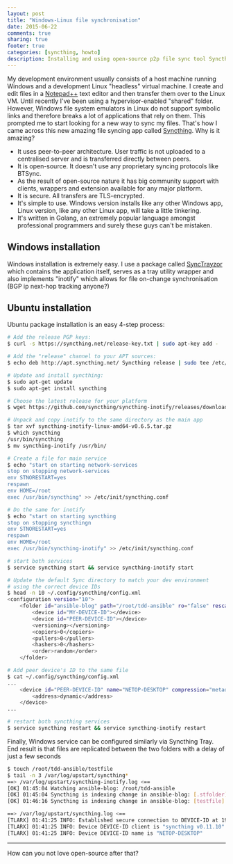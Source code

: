 ```yaml
---
layout: post
title: "Windows-Linux file synchronisation"
date: 2015-06-22
comments: true
sharing: true
footer: true
categories: [syncthing, howto]
description: Installing and using open-source p2p file sync tool Syncthing
---
```


My development environment usually consists of a host machine running Windows and a development Linux "headless" virtual machine. I create and edit 
files in a [Notepad++](https://notepad-plus-plus.org/) text editor and then transfer them over to the Linux VM. Until recently I've been using a hypervisor-enabled "shared" folder. However, Windows file system emulators in Linux do not support symbolic links
and therefore breaks a lot of applications that rely on them. This prompted me to start looking for a new way to sync my files. That's how I came across this new amazing
file syncing app called [Syncthing](https://syncthing.net/). Why is it amazing?

* It uses peer-to-peer architecture. User traffic is not uploaded to a centralised server and is transferred directly between peers.
* It is open-source. It doesn't use any proprietary syncing protocols like BTSync.
* As the result of open-source nature it has big community support with clients, wrappers and extension available for any major platform.
* It is secure. All transfers are TLS-encrypted.
* It's simple to use. Windows version installs like any other Windows app, Linux version, like any other Linux app, will take a little tinkering.
* It's written in Golang, an extremely popular language amongst professional programmers and surely these guys can't be mistaken.

<!--more-->

## Windows installation

Windows installation is extremely easy. I use a package called [SyncTrayzor](https://github.com/canton7/SyncTrayzor/releases) which contains the application itself, serves as a tray utility wrapper and also implements "inotify" which allows for file on-change synchronisation (BGP ip next-hop tracking anyone?)

## Ubuntu installation

Ubuntu package installation is an easy 4-step process:

``` bash 1.Syncthing Ubuntu installation http://apt.syncthing.net/ Instructions
# Add the release PGP keys:
$ curl -s https://syncthing.net/release-key.txt | sudo apt-key add -

# Add the "release" channel to your APT sources:
$ echo deb http://apt.syncthing.net/ Syncthing release | sudo tee /etc/apt/sources.list.d/syncthing-release.list

# Update and install syncthing:
$ sudo apt-get update
$ sudo apt-get install syncthing
```

``` bash 2.Inotify installation https://github.com/syncthing/syncthing-inotify/releases Release
# Choose the latest release for your platform
$ wget https://github.com/syncthing/syncthing-inotify/releases/download/v0.6.5/syncthing-inotify-linux-amd64-v0.6.5.tar.gz

# Unpack and copy inotify to the same directory as the main app
$ tar xvf syncthing-inotify-linux-amd64-v0.6.5.tar.gz
$ which syncthing
/usr/bin/syncthing
$ mv syncthing-inotify /usr/bin/
```

``` bash 3. Configure upstart script to control Syncthing https://egustafson.github.io/syncthing-ubuntu.html Upstart setup
# Create a file for main service
$ echo "start on starting network-services
stop on stopping network-services
env STNORESTART=yes
respawn
env HOME=/root
exec /usr/bin/syncthing" >> /etc/init/syncthing.conf

# Do the same for inotify
$ echo "start on starting syncthing
stop on stopping syncthingn
env STNORESTART=yes
respawn
env HOME=/root
exec /usr/bin/syncthing-inotify" >> /etc/init/syncthing.conf

# start both services 
$ service syncthing start && service syncthing-inotify start
```

``` bash 4. Update Syncthing configuration file 
# Update the default Sync directory to match your dev environment
# using the correct device IDs
$ head -n 10 ~/.config/syncthing/config.xml
<configuration version="10">
    <folder id="ansible-blog" path="/root/tdd-ansible" ro="false" rescanIntervalS="60" ignorePerms="false" autoNormalize="false">
        <device id="MY-DEVICE-ID"></device>
        <device id="PEER-DEVICE-ID"></device>
        <versioning></versioning>
        <copiers>0</copiers>
        <pullers>0</pullers>
        <hashers>0</hashers>
        <order>random</order>
    </folder>

# Add peer device's ID to the same file
$ cat ~/.config/syncthing/config.xml
...
    <device id="PEER-DEVICE-ID" name="NETOP-DESKTOP" compression="metadata" introducer="false">
        <address>dynamic</address>
    </device>
...

# restart both syncthing services
$ service syncthing restart && service syncthing-inotify restart
```

Finally, Windows service can be configured similarly via Syncthing Tray. End result is that files are replicated between the two folders with a delay of just a few seconds
``` bash Verification
$ touch /root/tdd-ansible/testfile
$ tail -n 3 /var/log/upstart/syncthing*
==> /var/log/upstart/syncthing-inotify.log <==
[OK] 01:45:04 Watching ansible-blog: /root/tdd-ansible
[OK] 01:45:04 Syncthing is indexing change in ansible-blog: [.stfolder]
[OK] 01:46:16 Syncthing is indexing change in ansible-blog: [testfile]

==> /var/log/upstart/syncthing.log <==
[TLARX] 01:41:25 INFO: Established secure connection to DEVICE-ID at 192.168.X.Y:22000-192.168.X.Z:53007
[TLARX] 01:41:25 INFO: Device DEVICE-ID client is "syncthing v0.11.10"
[TLARX] 01:41:25 INFO: Device DEVICE-ID name is "NETOP-DESKTOP"
```

* * *

How can you not love open-source after that?
